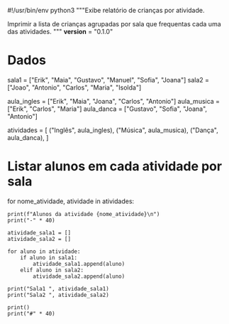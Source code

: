 

#!/usr/bin/env python3
"""Exibe relatório de crianças por atividade.

Imprimir a lista de crianças agrupadas por sala
que frequentas cada uma das atividades.
"""
__version__ = "0.1.0"

# Dados
sala1 = ["Erik", "Maia", "Gustavo", "Manuel", "Sofia", "Joana"]
sala2 = ["Joao", "Antonio", "Carlos", "Maria", "Isolda"]

aula_ingles = ["Erik", "Maia", "Joana", "Carlos", "Antonio"]
aula_musica = ["Erik", "Carlos", "Maria"]
aula_danca = ["Gustavo", "Sofia", "Joana", "Antonio"]

atividades = [
    ("Inglês", aula_ingles), 
    ("Música", aula_musica), 
    ("Dança", aula_danca),
]

# Listar alunos em cada atividade por sala

for nome_atividade, atividade in atividades:

    print(f"Alunos da atividade {nome_atividade}\n")
    print("-" * 40)

    atividade_sala1 = []
    atividade_sala2 = []

    for aluno in atividade:
        if aluno in sala1:
            atividade_sala1.append(aluno)
        elif aluno in sala2:
            atividade_sala2.append(aluno)

    print("Sala1 ", atividade_sala1)
    print("Sala2 ", atividade_sala2)

    print()
    print("#" * 40)

 
